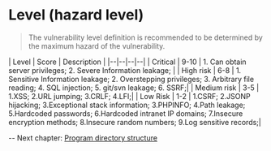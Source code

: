 # Level (hazard level)
> The vulnerability level definition is recommended to be determined by the maximum hazard of the vulnerability.

| Level | Score | Description |
|--|--|--|--|
| Critical | 9-10 | 1. Can obtain server privileges; 2. Severe Information leakage; |
| High risk | 6-8 | 1. Sensitive Information leakage; 2. Overstepping privileges; 3. Arbitrary file reading; 4. SQL injection; 5. git/svn leakage; 6. SSRF;|
| Medium risk | 3-5 | 1.XSS; 2.URL jumping; 3.CRLF; 4.LFI;|
| Low Risk | 1-2 | 1.CSRF; 2.JSONP hijacking; 3.Exceptional stack information; 3.PHPINFO; 4.Path leakage; 5.Hardcoded passwords; 6.Hardcoded intranet IP domains; 7.Insecure encryption methods; 8.Insecure random numbers; 9.Log sensitive records;|

--
Next chapter: [Program directory structure](http://cobra.feei.cn/tree)
